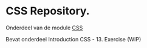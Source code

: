 # CSS Repository.

Onderdeel van de module [CSS](https://e-learning.educom.nu/essentials/CSS/intro)

Bevat onderdeel Introduction CSS - 13. Exercise (WIP)